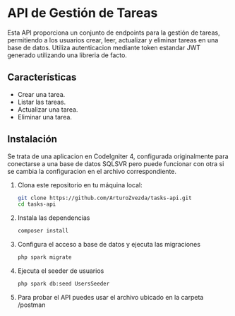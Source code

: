 # API de Gestión de Tareas

Esta API proporciona un conjunto de endpoints para la gestión de tareas, permitiendo a los usuarios crear, leer, actualizar y eliminar tareas en una base de datos.
Utiliza autenticacion mediante token estandar JWT generado utilizando una libreria de facto.

## Características

- Crear una tarea.
- Listar las tareas.
- Actualizar una tarea.
- Eliminar una tarea.

## Instalación

Se trata de una aplicacion en CodeIgniter 4, configurada originalmente para conectarse a una base de datos SQLSVR pero puede 
funcionar con otra si se cambia la configuracion en el archivo correspondiente.

1. Clona este repositorio en tu máquina local:

   ```bash
   git clone https://github.com/ArturoZvezda/tasks-api.git
   cd tasks-api
2. Instala las dependencias

   ```bash
   composer install

3. Configura el acceso a base de datos y ejecuta las migraciones


   ```bash
   php spark migrate

4. Ejecuta el seeder de usuarios


   ```bash
   php spark db:seed UsersSeeder

5. Para probar el API puedes usar el archivo ubicado en la carpeta /postman 

   
